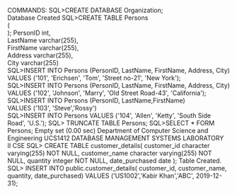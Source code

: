 COMMANDS: 
SQL>CREATE DATABASE Organization;  
Database Created 
SQL>CREATE TABLE Persons     
(     
); 
PersonID int,     
LastName varchar(255),     
FirstName varchar(255),     
Address varchar(255),     
City varchar(255)     
SQL>INSERT INTO Persons (PersonID, LastName, FirstName, Address, City)  VALUES 
('101', 'Erichsen', 'Tom', 'Street no-21', 'New York');   
SQL>INSERT INTO Persons (PersonID, LastName, FirstName, Address, City) 
VALUES ('102', 'Johnson', 'Marry', 'Old Street Road-43', 'California');  
SQL>INSERT INTO Persons (PersonID, LastName,FirstName)     
VALUES ('103', 'Steve','Rossy')    
SQL>INSERT INTO Persons VALUES ('104', 'Allen', 'Ketty', 'South Side Road', 'U.S.'); 
SQL> TRUNCATE TABLE Persons; 
SQL>SELECT * FORM Persons; 
Empty set (0.00 sec) 
Department of Computer Science and Engineering 
UCS1412 DATABASE MANAGEMENT SYSTEMS LABORATORY                                
II CSE 
SQL> CREATE TABLE customer_details( 
customer_id character varying(255) NOT NULL, 
customer_name character varying(255) NOT NULL, 
quantity integer NOT NULL, 
date_purchased date 
); 
Table Created. 
SQL> INSERT INTO public.customer_details( 
customer_id, customer_name, quantity, date_purchased) 
VALUES ('US1002','Kabir Khan','ABC', 2019-12-31);
